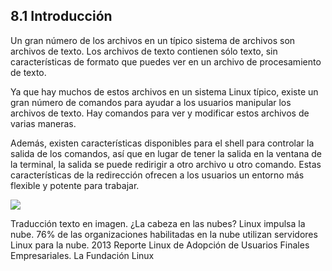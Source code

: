 ## 8.1 Introducción
Un gran número de los archivos en un típico sistema de archivos son archivos de texto. Los archivos de texto contienen sólo texto, sin características de formato que puedes ver en un archivo de procesamiento de texto.

Ya que hay muchos de estos archivos en un sistema Linux típico, existe un gran número de comandos para ayudar a los usuarios manipular los archivos de texto. Hay comandos para ver y modificar estos archivos de varias maneras.

Además, existen características disponibles para el shell para controlar la salida de los comandos, así que en lugar de tener la salida en la ventana de la terminal, la salida se puede redirigir a otro archivo u otro comando. Estas características de la redirección ofrecen a los usuarios un entorno más flexible y potente para trabajar.

![](https://ndg-content-dev.s3.amazonaws.com/media/images/8-LPI-Graphics.png)

Traducción texto en imagen. ¿La cabeza en las nubes? Linux impulsa la nube. 76% de las organizaciones habilitadas en la nube utilizan servidores Linux para la nube. 2013 Reporte Linux de Adopción de Usuarios Finales Empresariales. La Fundación Linux

